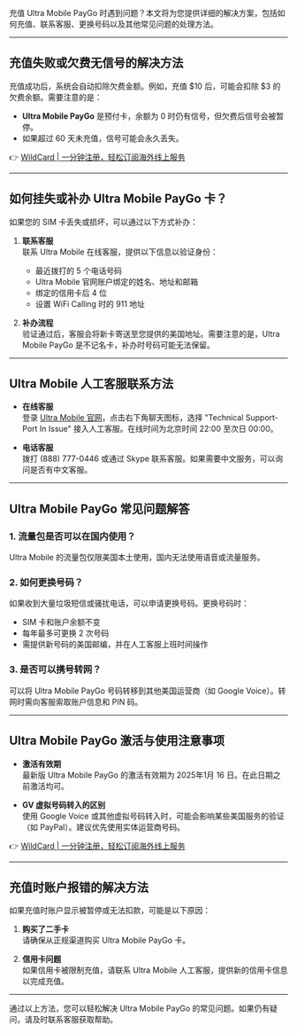 充值 Ultra Mobile PayGo 时遇到问题？本文将为您提供详细的解决方案，包括如何充值、联系客服、更换号码以及其他常见问题的处理方法。

---

## 充值失败或欠费无信号的解决方法

充值成功后，系统会自动扣除欠费金额。例如，充值 $10 后，可能会扣除 $3 的欠费余额。需要注意的是：

- **Ultra Mobile PayGo** 是预付卡，余额为 0 时仍有信号，但欠费后信号会被暂停。
- 如果超过 60 天未充值，信号可能会永久丢失。

👉 [WildCard | 一分钟注册，轻松订阅海外线上服务](https://bit.ly/bewildcard)

---

## 如何挂失或补办 Ultra Mobile PayGo 卡？

如果您的 SIM 卡丢失或损坏，可以通过以下方式补办：

1. **联系客服**  
   联系 Ultra Mobile 在线客服，提供以下信息以验证身份：
   - 最近拨打的 5 个电话号码
   - Ultra Mobile 官网账户绑定的姓名、地址和邮箱
   - 绑定的信用卡后 4 位
   - 设置 WiFi Calling 时的 911 地址

2. **补办流程**  
   验证通过后，客服会将新卡寄送至您提供的美国地址。需要注意的是，Ultra Mobile PayGo 是不记名卡，补办时号码可能无法保留。

---

## Ultra Mobile 人工客服联系方法

- **在线客服**  
  登录 [Ultra Mobile 官网](https://my.ultramobile.com/paygo/activation)，点击右下角聊天图标，选择 "Technical Support-Port In Issue" 接入人工客服。在线时间为北京时间 22:00 至次日 00:00。

- **电话客服**  
  拨打 (888) 777-0446 或通过 Skype 联系客服。如果需要中文服务，可以询问是否有中文客服。

---

## Ultra Mobile PayGo 常见问题解答

### 1. **流量包是否可以在国内使用？**  
Ultra Mobile 的流量包仅限美国本土使用，国内无法使用语音或流量服务。

### 2. **如何更换号码？**  
如果收到大量垃圾短信或骚扰电话，可以申请更换号码。更换号码时：
- SIM 卡和账户余额不变
- 每年最多可更换 2 次号码
- 需提供新号码的美国邮编，并在人工客服上班时间操作

### 3. **是否可以携号转网？**  
可以将 Ultra Mobile PayGo 号码转移到其他美国运营商（如 Google Voice）。转网时需向客服索取账户信息和 PIN 码。

---

## Ultra Mobile PayGo 激活与使用注意事项

- **激活有效期**  
  最新版 Ultra Mobile PayGo 的激活有效期为 2025年1月 16 日。在此日期之前激活均可。

- **GV 虚拟号码转入的区别**  
  使用 Google Voice 或其他虚拟号码转入时，可能会影响某些美国服务的验证（如 PayPal）。建议优先使用实体运营商号码。

👉 [WildCard | 一分钟注册，轻松订阅海外线上服务](https://bit.ly/bewildcard)

---

## 充值时账户报错的解决方法

如果充值时账户显示被暂停或无法扣款，可能是以下原因：

1. **购买了二手卡**  
   请确保从正规渠道购买 Ultra Mobile PayGo 卡。

2. **信用卡问题**  
   如果信用卡被限制充值，请联系 Ultra Mobile 人工客服，提供新的信用卡信息以完成充值。

---

通过以上方法，您可以轻松解决 Ultra Mobile PayGo 的常见问题。如果仍有疑问，请及时联系客服获取帮助。